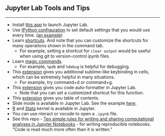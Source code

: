 ## Jupyter Lab Tools and Tips

---

- Install [this app](https://github.com/telamonian/jupyter-app) to launch Jupyter Lab.
- Use [IPython configuration](https://ipython.readthedocs.io/en/stable/config/intro.html) to set default settings that you would use every time. ([an example](settings/ipython_config.py))
- Learn [shortcuts](https://www.dataquest.io/blog/jupyter-notebook-tips-tricks-shortcuts/). And note that you can customize the shortcuts for many operations shown in the command tab.
  - For example, setting a shortcut for `clear output` would be useful when using git to version-control ipynb files.
- Learn [magic commands](https://ipython.readthedocs.io/en/stable/interactive/magics.html).
  - For example, `%pdb` and `%debug` is helpful for debugging.
- This [extension](https://github.com/ryantam626/jupyterlab_sublime) gives you additional sublime-like keybinding in cells, which can be extremely helpful in many situations.
  - For example, try command+d or command+g.
- This [extension](https://github.com/ryantam626/jupyterlab_code_formatter) gives you code auto-formatter in Jupyter Lab.
  - Note that you can set a customized shortcut for this function.
- This [extension](https://github.com/jupyterlab/jupyterlab-toc) gives you table of contents.
- Slide mode is available in Jupyter Lab. See the example [here](slide/test.slides.html).
- [R](https://github.com/IRkernel/IRkernel) and [Stata](https://github.com/kylebarron/stata_kernel) kernel is available in Jupyter.
- You can use nteract or vscode to open a `.ipynb` file.
- See this repo - [Ten simple rules for writing and sharing computational analyses in Jupyter Notebooks](https://github.com/jupyter-guide/ten-rules-jupyter) - for writing reproducible notebooks. "Code is read much more often than it is written."
